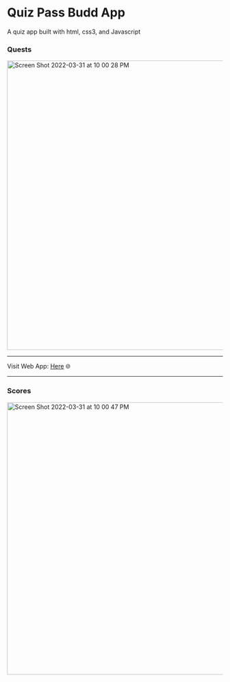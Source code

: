 # Quiz Pass Budd App
A quiz app built with html, css3, and Javascript
<h3>Quests</h3>
<img width="675" alt="Screen Shot 2022-03-31 at 10 00 28 PM" src="https://user-images.githubusercontent.com/31680529/161179974-df98947c-8a62-44ed-95d1-b0a974a652ca.png">
<hr>
Visit Web App: <a href="https://quizpass.netlify.app">Here</a> 🌐
<hr>
<h3>Scores</h3>
<img width="635" alt="Screen Shot 2022-03-31 at 10 00 47 PM" src="https://user-images.githubusercontent.com/31680529/161179983-7802745b-ab8f-41bc-a941-b759ab9977f8.png">


